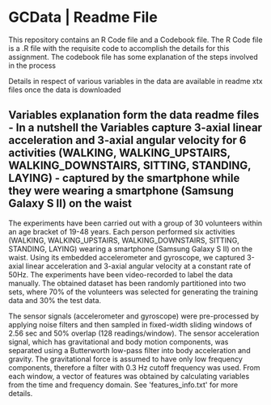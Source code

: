# GCData | Readme File

This repository contains an R Code file and a Codebook file. The R Code file is a .R file with the requisite code to accomplish the details for this assignment. The codebook file has some explanation of the steps involved in the process 

Details in respect of various variables in the data are available in readme xtx files once the data is downloaded

## Variables explanation form the data readme files - In a nutshell the Variables capture 3-axial linear acceleration and 3-axial angular velocity for 6 activities (WALKING, WALKING_UPSTAIRS, WALKING_DOWNSTAIRS, SITTING, STANDING, LAYING) - captured by the smartphone while they were wearing a smartphone (Samsung Galaxy S II) on the waist

The experiments have been carried out with a group of 30 volunteers within an age bracket of 19-48 years. Each person performed six activities (WALKING, WALKING_UPSTAIRS, WALKING_DOWNSTAIRS, SITTING, STANDING, LAYING) wearing a smartphone (Samsung Galaxy S II) on the waist. Using its embedded accelerometer and gyroscope, we captured 3-axial linear acceleration and 3-axial angular velocity at a constant rate of 50Hz. The experiments have been video-recorded to label the data manually. The obtained dataset has been randomly partitioned into two sets, where 70% of the volunteers was selected for generating the training data and 30% the test data. 

The sensor signals (accelerometer and gyroscope) were pre-processed by applying noise filters and then sampled in fixed-width sliding windows of 2.56 sec and 50% overlap (128 readings/window). The sensor acceleration signal, which has gravitational and body motion components, was separated using a Butterworth low-pass filter into body acceleration and gravity. The gravitational force is assumed to have only low frequency components, therefore a filter with 0.3 Hz cutoff frequency was used. From each window, a vector of features was obtained by calculating variables from the time and frequency domain. See 'features_info.txt' for more details. 
